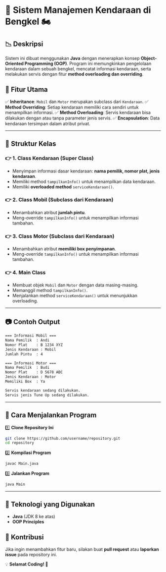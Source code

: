 # 🚗 **Sistem Manajemen Kendaraan di Bengkel** 🏍️

## 📉 Deskripsi
Sistem ini dibuat menggunakan **Java** dengan menerapkan konsep **Object-Oriented Programming (OOP)**. Program ini memungkinkan pengelolaan kendaraan dalam sebuah bengkel, mencatat informasi kendaraan, serta melakukan servis dengan fitur **method overloading dan overriding**.

## 🔄 Fitur Utama
✅ **Inheritance**: `Mobil` dan `Motor` merupakan subclass dari `Kendaraan`.
✅ **Method Overriding**: Setiap kendaraan memiliki cara sendiri untuk menampilkan informasi.
✅ **Method Overloading**: Servis kendaraan bisa dilakukan dengan atau tanpa parameter jenis servis.
✅ **Encapsulation**: Data kendaraan tersimpan dalam atribut privat.

---

## 🔨 **Struktur Kelas**

### 👉 **1. Class Kendaraan (Super Class)**
- Menyimpan informasi dasar kendaraan: **nama pemilik, nomor plat, jenis kendaraan**.
- Memiliki method `tampilkanInfo()` untuk menampilkan data kendaraan.
- Memiliki **overloaded method** `serviceKendaraan()`.

### 👉 **2. Class Mobil (Subclass dari Kendaraan)**
- Menambahkan atribut **jumlah pintu**.
- Meng-override `tampilkanInfo()` untuk menampilkan informasi tambahan.

### 👉 **3. Class Motor (Subclass dari Kendaraan)**
- Menambahkan atribut **memiliki box penyimpanan**.
- Meng-override `tampilkanInfo()` untuk menampilkan informasi tambahan.

### 👉 **4. Main Class**
- Membuat objek `Mobil` dan `Motor` dengan data masing-masing.
- Memanggil method `tampilkanInfo()`.
- Menjalankan method `serviceKendaraan()` untuk menunjukkan overloading.

---

## 📷 **Contoh Output**
```bash
=== Informasi Mobil ===
Nama Pemilik  : Andi
Nomor Plat    : B 1234 XYZ
Jenis Kendaraan : Mobil
Jumlah Pintu  : 4

=== Informasi Motor ===
Nama Pemilik  : Budi
Nomor Plat    : D 5678 ABC
Jenis Kendaraan : Motor
Memiliki Box  : Ya

Servis kendaraan sedang dilakukan.
Servis jenis Tune Up sedang dilakukan.
```

---

## 🚀 **Cara Menjalankan Program**  

1️⃣ **Clone Repository Ini**  
```sh
git clone https://github.com/username/repository.git
cd repository
```

2️⃣ **Kompilasi Program**  
```sh
javac Main.java
```

3️⃣ **Jalankan Program**  
```sh
java Main
```

---

## 🎡 **Teknologi yang Digunakan**  
- **Java** (JDK 8 ke atas)  
- **OOP Principles**  

## 💪 **Kontribusi**  
Jika ingin menambahkan fitur baru, silakan buat **pull request** atau **laporkan issue** pada repository ini.  

💡 **Selamat Coding! 🚀**
